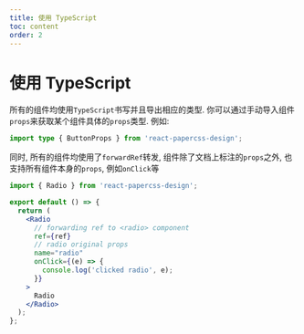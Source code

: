 ```yaml
---
title: 使用 TypeScript
toc: content
order: 2
---
```


# 使用 TypeScript

所有的组件均使用`TypeScript`书写并且导出相应的类型. 你可以通过手动导入组件`props`来获取某个组件具体的`props`类型. 例如:

```ts | pure
import type { ButtonProps } from 'react-papercss-design';
```

同时, 所有的组件均使用了`forwardRef`转发, 组件除了文档上标注的`props`之外, 也支持所有组件本身的`props`, 例如`onClick`等

```jsx | pure
import { Radio } from 'react-papercss-design';

export default () => {
  return (
    <Radio
      // forwarding ref to <radio> component
      ref={ref}
      // radio original props
      name="radio"
      onClick={(e) => {
        console.log('clicked radio', e);
      }}
    >
      Radio
    </Radio>
  );
};
```
